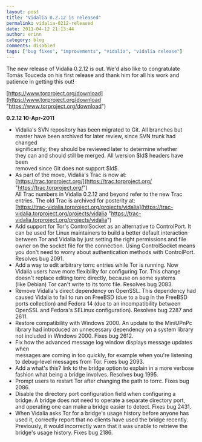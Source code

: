 ```yaml
---
layout: post
title: "Vidalia 0.2.12 is released"
permalink: vidalia-0212-released
date: 2011-04-12 21:13:44
author: erinn
category: blog
comments: disabled
tags: ["bug fixes", "improvements", "vidalia", "vidalia release"]
---
```


The new release of Vidalia 0.2.12 is out. We'd also like to congratulate Tomás Touceda on his first release and thank him for all his work and patience in getting this out!

[https://www.torproject.org/download](https://www.torproject.org/download "https://www.torproject.org/download")

**0.2.12 10-Apr-2011**

-   Vidalia's SVN repository has been migrated to Git. All branches but  
     master have been archived for later review, since SVN trunk had changed  
     significantly; they should be reviewed later to determine whether  
     they can and should still be merged. All \\version \$Id\$ headers have been  
     removed since Git does not support \$Id\$.
-   As part of the move, Vidalia's Trac is now at:  
     [https://trac.torproject.org/](https://trac.torproject.org/ "https://trac.torproject.org/")  
     All Trac numbers in Vidalia 0.2.12 and beyond refer to the new Trac  
     entries. The old Trac is archived for posterity at:  
     [https://trac-vidalia.torproject.org/projects/vidalia](https://trac-vidalia.torproject.org/projects/vidalia "https://trac-vidalia.torproject.org/projects/vidalia")
-   Add support for Tor's ControlSocket as an alternative to ControlPort. It  
     can be used for Linux maintainers to build a better default interaction  
     between Tor and Vidalia by just setting the right permissions and file  
     owner on the socket file for the connection. Using ControlSocket means  
     you don't need to worry about authentication methods with ControlPort.  
     Resolves bug 2091.
-   Add a way to edit arbitrary torrc entries while Tor is running. Now  
     Vidalia users have more flexibility for configuring Tor. This change  
     doesn't replace editing torrc directly, because on some systems  
     (like Debian) Tor can't write to its torrc file. Resolves bug 2083.
-   Remove Vidalia's direct dependency on OpenSSL. This dependency had  
     caused Vidalia to fail to run on FreeBSD (due to a bug in the FreeBSD  
     ports collection) and Fedora 14 (due to an incompatibility between  
     OpenSSL and Fedora's SELinux configuration). Resolves bug 2287 and  
     2611.
-   Restore compatibility with Windows 2000. An update to the MiniUPnPc  
     library had introduced an unnecessary dependency on a system library  
     not included in Windows 2000. Fixes bug 2612.
-   Fix how the advanced message log window displays message updates when  
     messages are coming in too quickly, for example when you're listening  
     to debug-level messages from Tor. Fixes bug 2093.
-   Add a what's this? link to the bridge option to explain in a more verbose  
     fashion what being a bridge involves. Resolves bug 1995.
-   Prompt users to restart Tor after changing the path to torrc. Fixes bug  
     2086.
-   Disable the directory port configuration field when configuring a  
     bridge. A bridge does not need to operate a separate directory port,  
     and operating one can make a bridge easier to detect. Fixes bug 2431.
-   When Vidalia asks Tor for a bridge's usage history before anyone has  
     used it, correctly report that no clients have used the bridge recently.  
     Previously, it would incorrectly warn that it was unable to retrieve the  
     bridge's usage history. Fixes bug 2186.

